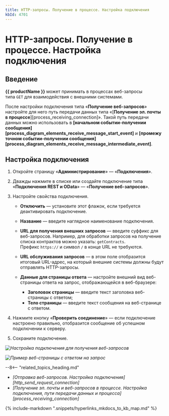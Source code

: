 ```yaml
---
title: HTTP-запросы. Получение в процессе. Настройка подключения
kbId: 4701
---
```


# HTTP-запросы. Получение в процессе. Настройка подключения

## Введение

**{{ productName }}** может принимать в процессах веб-запросы типа `GET` для взаимодействия с внешними системами.

После настройки подключения типа «**Получение веб-запросов**» настройте для него путь передачи данных типа «[**Получение эл. почты в процессе**][process_receiving_connection]». Такой путь передачи данных можно использовать в **[начальном событии-получении сообщения][process_diagram_elements_receive_message_start_event]** и **[промежуточном событии-получении сообщения][process_diagram_elements_receive_message_intermediate_event]**.

## Настройка подключения

1. Откройте страницу «**Администрирование**» — «**Подключения**».
2. Дважды нажмите в списке или создайте подключение типа «**Подключения REST и OData**» — «**Получение веб-запросов**».
3. Настройте свойства подключения.

    - **Отключить** — установите этот флажок, если требуется деактивировать подключение.
    - **Название** — введите наглядное наименование подключения.
    - **URL для получения внешних запросов** — введите суффикс для веб-запросов. Например, для обработки запросов на получение списка контрактов можно указать: `getContracts`. Префикс `https://` и символ `/` в конце URL не требуются.
    - **URL обслуживания запросов** — в этом поле отобразится итоговый URL-адрес, на который внешние системы должны будут отправлять HTTP-запросы.
    - **Данные для страницы ответа** — настройте внешний вид веб-страницы ответа на запрос, отображающейся в веб-браузере:
    
    
        - **Заголовок страницы** — введите текст заголовка веб-страницы с ответом;
        - **Тело страницы** — введите текст сообщения на веб-странице с ответом.
4. Нажмите кнопку «**Проверить соединение**» — если подключение настроено правильно, отобразится сообщение об успешном подключении к серверу.
5. Cохраните подключение.

_![Настройка подключения для получения веб-запросов](/platform/v5.0/administration/connections_communication_routes/rest_odata_connections/img/get_connection_settings.png)_

_![Пример веб-страницы с ответом на запрос](/platform/v5.0/administration/connections_communication_routes/rest_odata_connections/img/get_connection_example.png)_

--8<-- "related_topics_heading.md"

- *[Отправка веб-запросов. Настройка подключения][http_send_request_connection]*
- *[Получение эл. почты и веб-запросов в процессе. Настройка подключения, пути передачи данных и процесса][process_receiving_connection]*


{% include-markdown ".snippets/hyperlinks_mkdocs_to_kb_map.md" %}
